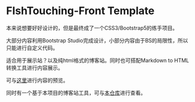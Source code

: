 # FIshTouching-Front Template

本来说想要好好设计的，但是最终成了一个CSS3/Bootstrap5的练手项目。

大部分内容利用Bootstrap Studio完成设计，小部分内容由于BS的局限性，所以只能进行自定义代码。

适合用于展示站？以及纯html格式的博客站。同时也可搭配Markdown to HTML转换工具进行内容展示。

可与[这里](https://mundanity-fc.github.io/FishTouching-Front/)进行内容的预览。

同时有一个基于本项目的博客站工具，可与[本仓库](https://github.com/Mundanity-fc/FishTouchingBlog)进行查看。
